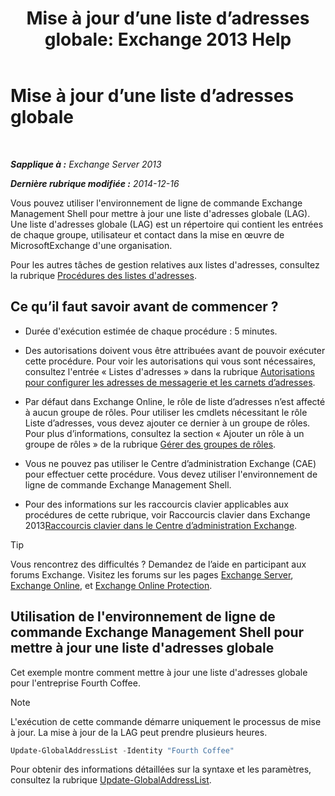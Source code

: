 ﻿---
title: 'Mise à jour d’une liste d’adresses globale: Exchange 2013 Help'
TOCTitle: Mise à jour d’une liste d’adresses globale
ms:assetid: 236e8530-62dd-4c43-8a5d-8465623252e6
ms:mtpsurl: https://technet.microsoft.com/fr-fr/library/Bb266966(v=EXCHG.150)
ms:contentKeyID: 50477760
ms.date: 04/24/2018
mtps_version: v=EXCHG.150
ms.translationtype: HT
---

# Mise à jour d’une liste d’adresses globale

 

_**Sapplique à :** Exchange Server 2013_

_**Dernière rubrique modifiée :** 2014-12-16_

Vous pouvez utiliser l'environnement de ligne de commande Exchange Management Shell pour mettre à jour une liste d'adresses globale (LAG). Une liste d'adresses globale (LAG) est un répertoire qui contient les entrées de chaque groupe, utilisateur et contact dans la mise en œuvre de MicrosoftExchange d'une organisation.

Pour les autres tâches de gestion relatives aux listes d'adresses, consultez la rubrique [Procédures des listes d'adresses](address-list-procedures-exchange-2013-help.md).

## Ce qu’il faut savoir avant de commencer ?

  - Durée d'exécution estimée de chaque procédure : 5 minutes.

  - Des autorisations doivent vous être attribuées avant de pouvoir exécuter cette procédure. Pour voir les autorisations qui vous sont nécessaires, consultez l'entrée « Listes d'adresses » dans la rubrique [Autorisations pour configurer les adresses de messagerie et les carnets d’adresses](email-address-and-address-book-permissions-exchange-2013-help.md).

  - Par défaut dans Exchange Online, le rôle de liste d’adresses n’est affecté à aucun groupe de rôles. Pour utiliser les cmdlets nécessitant le rôle Liste d’adresses, vous devez ajouter ce dernier à un groupe de rôles. Pour plus d’informations, consultez la section « Ajouter un rôle à un groupe de rôles » de la rubrique [Gérer des groupes de rôles](manage-role-groups-exchange-2013-help.md).

  - Vous ne pouvez pas utiliser le Centre d’administration Exchange (CAE) pour effectuer cette procédure. Vous devez utiliser l'environnement de ligne de commande Exchange Management Shell.

  - Pour des informations sur les raccourcis clavier applicables aux procédures de cette rubrique, voir Raccourcis clavier dans Exchange 2013[Raccourcis clavier dans le Centre d’administration Exchange](keyboard-shortcuts-in-the-exchange-admin-center-exchange-online-protection-help.md).

> [!TIP]
> Vous rencontrez des difficultés ? Demandez de l’aide en participant aux forums Exchange. Visitez les forums sur les pages <a href="https://go.microsoft.com/fwlink/p/?linkid=60612">Exchange Server</a>, <a href="https://go.microsoft.com/fwlink/p/?linkid=267542">Exchange Online</a>, et <a href="https://go.microsoft.com/fwlink/p/?linkid=285351">Exchange Online Protection</a>.


## Utilisation de l'environnement de ligne de commande Exchange Management Shell pour mettre à jour une liste d'adresses globale

Cet exemple montre comment mettre à jour une liste d'adresses globale pour l'entreprise Fourth Coffee.

> [!NOTE]
> L'exécution de cette commande démarre uniquement le processus de mise à jour. La mise à jour de la LAG peut prendre plusieurs heures.


```powershell
Update-GlobalAddressList -Identity "Fourth Coffee"
```

Pour obtenir des informations détaillées sur la syntaxe et les paramètres, consultez la rubrique [Update-GlobalAddressList](https://technet.microsoft.com/fr-fr/library/aa998806\(v=exchg.150\)).

